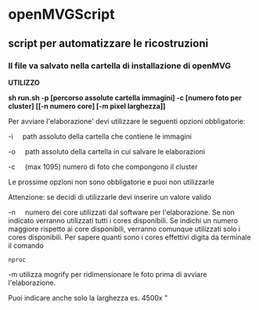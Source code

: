 # openMVGScript
## script per automatizzare le ricostruzioni
### Il file va salvato nella cartella di installazione di openMVG

**UTILIZZO**

**sh run.sh -p [percorso assolute cartella immagini] -c [numero foto per cluster] [[-n numero core] [-m pixel larghezza]]**

Per avviare l'elaborazione' devi utilizzare le seguenti opzioni obbligatorie:

-i&nbsp;&nbsp;&nbsp;&nbsp; path assoluto della cartella che contiene le immagini

-o&nbsp;&nbsp;&nbsp;&nbsp; path assoluto della cartella in cui salvare le elaborazioni

-c&nbsp;&nbsp;&nbsp;&nbsp; <numero>(max 1095) numero di foto che compongono il cluster

Le prossime opzioni non sono obbligatorie e puoi non utilizzarle

Attenzione: se decidi di utilizzarle devi inserire un valore valido

-n&nbsp;&nbsp;&nbsp;&nbsp;<numero> numero dei core utilizzati dal software per l'elaborazione. Se non indicato verranno utilizzati tutti i cores disponibili.
Se indichi un numero maggiore rispetto ai core disponibili, verranno comunque utilizzati solo  i cores disponibili. Per sapere quanti sono i cores effettivi digita da terminale il comando
```
nproc
```

-m <widthxheight> utilizza mogrify per ridimensionare le foto prima di avviare l'elaborazione.

Puoi indicare anche solo la larghezza es. 4500x "
